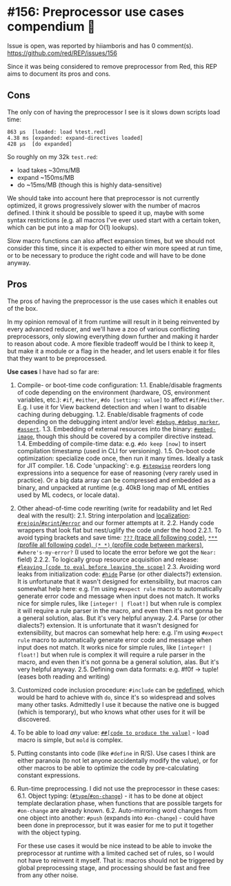 
#156: Preprocessor use cases compendium 📔
================================================================================
Issue is open, was reported by hiiamboris and has 0 comment(s).
<https://github.com/red/REP/issues/156>

Since it was being considered to remove preprocessor from Red, this REP aims to document its pros and cons.

## Cons

The only con of having the preprocessor I see is it slows down scripts load time: 
```
863 μs  [loaded: load %test.red]
4.38 ms [expanded: expand-directives loaded]
428 μs  [do expanded]
```
So roughly on my 32k `test.red`:
- load takes ~30ms/MB
- expand ~150ms/MB
- do ~15ms/MB (though this is highly data-sensitive)

We should take into account here that preprocessor is not currently optimized, it grows progressively slower with the number of macros defined. I think it should be possible to speed it up, maybe with some syntax restrictions (e.g. all macros I've ever used start with a certain token, which can be put into a map for O(1) lookups). 

Slow macro functions can also affect expansion times, but we should not consider this time, since it is expected to either win more speed at run time, or to be necessary to produce the right code and will have to be done anyway. 

## Pros

The pros of having the preprocessor is the use cases which it enables out of the box.

In my opinion removal of it from runtime will result in it being reinvented by every advanced reducer, and we'll have a zoo of various conflicting preprocessors, only slowing everything down further and making it harder to reason about code. A more flexible tradeoff would be I think to keep it, but make it a module or a flag in the header, and let users enable it for files that they want to be preprocessed. 

**Use cases** I have had so far are:
1. Compile- or boot-time code configuration:
1.1. Enable/disable fragments of code depending on the environment (hardware, OS, environment variables, etc.): `#if`, `#either`, `#do [setting: value]` to affect `#if`/`#either`. E.g. I use it for View backend detection and when I want to disable caching during debugging.
1.2. Enable/disable fragments of code depending on the debugging intent and/or level: [`#debug`, `#debug marker`](https://codeberg.org/hiiamboris/red-common/src/branch/master/debug.red), [`#assert`](https://codeberg.org/hiiamboris/red-common/src/branch/master/assert.md).
1.3. Embedding of external resources into the binary: [`#embed-image`](https://codeberg.org/hiiamboris/red-common/src/branch/master/embed-image.red), though this should be covered by a compiler directive instead.
1.4. Embedding of compile-time data: e.g. `#do keep [now]` to insert compilation timestamp (used in CLI for versioning).
1.5. On-boot code optimization: specialize code once, then run it many times. Ideally a task for JIT compiler.
1.6. Code 'unpacking': e.g. [`#stepwise`](https://codeberg.org/hiiamboris/red-common/src/branch/master/stepwise-macro.red) reorders long expressions into a sequence for ease of reasoning (very rarely used in practice). Or a big data array can be compressed and embedded as a binary, and unpacked at runtime (e.g. 40kB long map of ML entities used by ML codecs, or locale data).

2. Other ahead-of-time code rewriting (write for readability and let Red deal with the result):
2.1. String interpolation and [localization](https://github.com/red/red/issues/2852): [`#rejoin`/`#print`/`#error`](https://github.com/red/red/pull/5085) and our former attempts at it.
2.2. Handy code wrappers that look flat but nest/uglify the code under the hood
2.2.1. To avoid typing brackets and save time: [`???` (trace all following code)](https://codeberg.org/hiiamboris/red-common/src/branch/master/show-trace.red), [`***` (profile all following code), `(* *)` (profile code between markers)](https://codeberg.org/hiiamboris/red-common/src/branch/master/profiling.red), `#where's-my-error?` (I used to locate the error before we got the `Near:` field)
2.2.2. To logically group resource acquisition and release: [`#leaving [code to eval before leaving the scope]`](https://codeberg.org/hiiamboris/red-common/src/branch/master/scoping.red)
2.3. Avoiding word leaks from initialization code: [`#hide`](https://codeberg.org/hiiamboris/red-common/src/branch/master/hide-macro.red)
Parse (or other dialects?) extension. It is unfortunate that it wasn't designed for extensibility, but macros can somewhat help here: e.g. I'm using `#expect rule` macro to automatically generate error code and message when input does not match. It works nice for simple rules, like `[integer! | float!]` but when rule is complex it will require a rule parser in the macro, and even then it's not gonna be a general solution, alas. But it's very helpful anyway.
2.4. Parse (or other dialects?) extension. It is unfortunate that it wasn't designed for extensibility, but macros can somewhat help here: e.g. I'm using `#expect rule` macro to automatically generate error code and message when input does not match. It works nice for simple rules, like `[integer! | float!]` but when rule is complex it will require a rule parser in the macro, and even then it's not gonna be a general solution, alas. But it's very helpful anyway.
2.5. Defining own data formats: e.g. #f0f -> tuple! (eases both reading and writing)

3. Customized code inclusion procedure: `#include` can be [redefined](https://codeberg.org/hiiamboris/red-common/src/branch/master/include-once.red), which would be hard to achieve with `do`, since it's so widespread and solves many other tasks. Admittedly I use it because the native one is bugged (which is temporary), but who knows what other uses for it will be discovered.

4. To be able to load *any* value: [`##[code to produce the value]`](https://codeberg.org/hiiamboris/red-common/src/branch/master/load-anything.red) - load macro is simple, but `mold` is complex.

5. Putting constants into code (like `#define` in R/S). Use cases I think are either paranoia (to not let anyone accidentally modify the value), or for other macros to be able to optimize the code by pre-calculating constant expressions.

6. Run-time preprocessing. I did not use the preprocessor in these cases:
6.1. Object typing: ([`#type`/`#on-change`](https://codeberg.org/hiiamboris/red-common/src/branch/master/classy-object.red)) - it has to be done at object template declaration phase, when functions that are possible targets for `#on-change` are already known.
6.2. Auto-mirroring word changes from one object into another: `#push` (expands into `#on-change`) - could have been done in preprocessor, but it was easier for me to put it together with the object typing.

     For these use cases it would be nice instead to be able to invoke the preprocessor at runtime with a limited cached set of rules, so I would not have to reinvent it myself. That is: macros should not be triggered by global preprocessing stage, and processing should be fast and free from any other noise.




